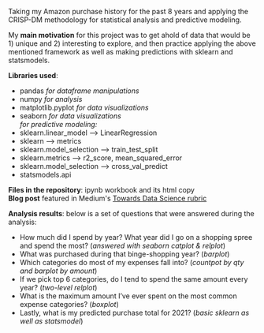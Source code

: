 Taking my Amazon purchase history for the past 8 years and applying the CRISP-DM methodology for statistical analysis and predictive modeling. 

My <b>main motivation</b> for this project was to get ahold of data that would be 1) unique and 2) interesting to explore, and then practice applying the above mentioned framework as well as making predictions with sklearn and statsmodels.

<b>Libraries used</b>:
- pandas <i>for dataframe manipulations</i>
- numpy <i> for analysis </i>
- matplotlib.pyplot <i> for data visualizations</i>
- seaborn<i> for data visualizations</i>
</br><i>for predictive modeling:</i>
- sklearn.linear_model --> LinearRegression
- sklearn --> metrics
- sklearn.model_selection --> train_test_split
- sklearn.metrics --> r2_score, mean_squared_error
- sklearn.model_selection --> cross_val_predict
- statsmodels.api

<b>Files in the repository</b>: ipynb workbook and its html copy
</br>
<b>Blog post</b> featured in Medium's <a href="https://towardsdatascience.com/the-beast-of-your-amazon-spendings-and-the-best-way-to-face-it-cebf428178f2">Towards Data Science rubric</a>

<b>Analysis results</b>: below is a set of questions that were answered during the analysis:
- How much did I spend by year? What year did I go on a shopping spree and spend the most? (<i>answered with seaborn catplot & relplot</i>)
- What was purchased during that binge-shopping year? (<i>barplot</i>)
- Which categories do most of my expenses fall into? (<i>countpot by qty and barplot by amount</i>)
- If we pick top 6 categories, do I tend to spend the same amount every year? (<i>two-level relplot</i>)
- What is the maximum amount I’ve ever spent on the most common expense categories? (<i>boxplot</i>)
- Lastly, what is my predicted purchase total for 2021? (<i>basic sklearn as well as statsmodel</i>)

